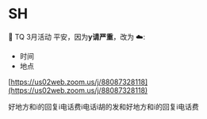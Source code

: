 # SH
:turtle:
TQ 3月活动
平安，因为**y请严重**，改为 ☁️:
- 时间
- 地点

[https://us02web.zoom.us/j/88087328118](https://us02web.zoom.us/j/88087328118)

好地方和i的回复i电话费i电话i胡的发和好地方和i的回复i电话费

